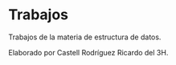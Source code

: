 # Trabajos
Trabajos de la materia de estructura de datos.

Elaborado por Castell Rodríguez Ricardo del 3H.
